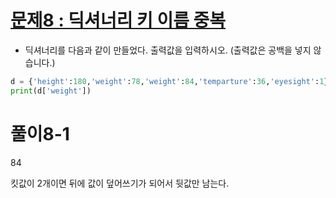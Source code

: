 # [문제8 : 딕셔너리 키 이름 중복](https://www.notion.so/8ab9cf7c5a61444192d5305aac9a23c3)

- 딕셔너리를 다음과 같이 만들었다. 출력값을 입력하시오. (출력값은 공백을 넣지 않습니다.)

``` python
d = {'height':180,'weight':78,'weight':84,'temparture':36,'eyesight':1}
print(d['weight'])
```

# 풀이8-1

84

킷값이 2개이면 뒤에 값이 덮어쓰기가 되어서 뒷값만 남는다.